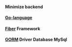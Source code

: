 #### Minimize backend

#### [Go-language](https://go.dev/)
#### [Fiber](https://gofiber.io/) Framework
#### [GORM](https://gorm.io/index.html) Driver Database MySql
